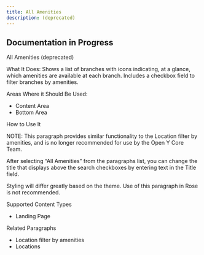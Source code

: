 ```yaml
---
title: All Amenities
description: (deprecated)
---
```


## **Documentation in Progress**

All Amenities (deprecated)

What It Does: Shows a list of branches with icons indicating, at a glance, which amenities are available at each branch. Includes a checkbox field to filter branches by amenities.

Areas Where it Should Be Used:

* Content Area
* Bottom Area

How to Use It

NOTE: This paragraph provides similar functionality to the Location filter by amenities, and is no longer recommended for use by the Open Y Core Team.

After selecting “All Amenities” from the paragraphs list, you can change the title that displays above the search checkboxes by entering text in the Title field.

Styling will differ greatly based on the theme. Use of this paragraph in Rose is not recommended.

Supported Content Types

* Landing Page

Related Paragraphs

* Location filter by amenities
* Locations